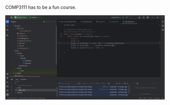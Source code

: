 COMP3111 has to be a fun course.
<br><br>
![Really a fun course](/Screenshot%202024-09-10%20154400.png)